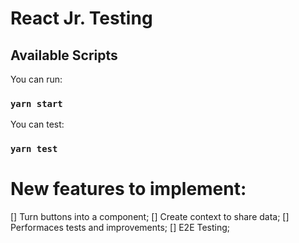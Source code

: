 # React Jr. Testing

## Available Scripts

You can run:

### `yarn start`

You can test:

### `yarn test`

# New features to implement:

[] Turn buttons into a component;
[] Create context to share data;
[] Performaces tests and improvements;
[] E2E Testing;
